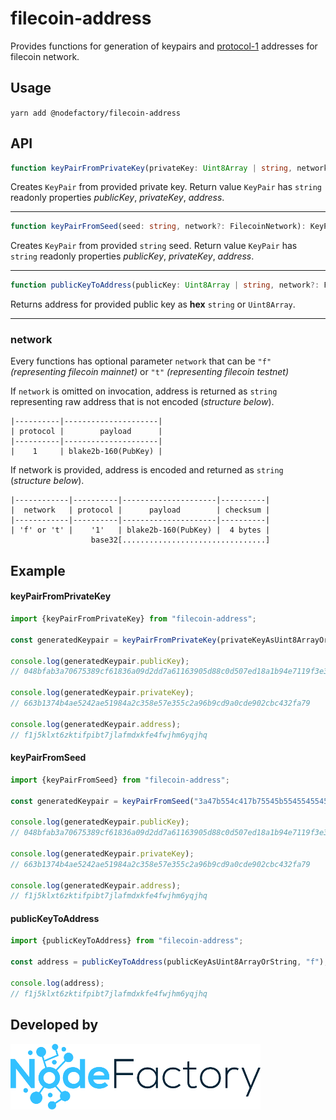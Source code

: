 # filecoin-address

Provides functions for generation of keypairs and [protocol-1](https://filecoin-project.github.io/specs/#protocol-1-libsecpk1-elliptic-curve-public-keys) addresses for filecoin network.

## Usage

`yarn add @nodefactory/filecoin-address`

## API

```typescript
function keyPairFromPrivateKey(privateKey: Uint8Array | string, network?: FilecoinNetwork): KeyPair
```

Creates `KeyPair` from provided private key. Return value `KeyPair` has `string` readonly properties _publicKey_, _privateKey_, _address_.

---

```typescript
function keyPairFromSeed(seed: string, network?: FilecoinNetwork): KeyPair
```

Creates `KeyPair` from provided `string` seed. Return value `KeyPair` has `string` readonly properties _publicKey_, _privateKey_, _address_.

---

```typescript
function publicKeyToAddress(publicKey: Uint8Array | string, network?: FilecoinNetwork): string
```

Returns address for provided public key as **hex** `string` or `Uint8Array`.

---

### network

Every functions has optional parameter `network` that can be `"f"` _(representing filecoin mainnet)_ or `"t"` _(representing filecoin testnet)_

If `network` is omitted on invocation, address is returned as `string` representing raw address that is not encoded (_structure below_).

```
|----------|---------------------|
| protocol |        payload      |
|----------|---------------------|
|    1     | blake2b-160(PubKey) |
```

If network is provided, address is encoded and returned as `string` (_structure below_).

```
|------------|----------|---------------------|----------|
|  network   | protocol |      payload        | checksum |
|------------|----------|---------------------|----------|
| 'f' or 't' |    '1'   | blake2b-160(PubKey) |  4 bytes |
                  base32[................................]
```

## Example

#### keyPairFromPrivateKey
```typescript
import {keyPairFromPrivateKey} from "filecoin-address";

const generatedKeypair = keyPairFromPrivateKey(privateKeyAsUint8ArrayOrString, "f");

console.log(generatedKeypair.publicKey);
// 048bfab3a70675389cf61836a09d2dd7a61163905d88c0d507ed18a1b94e7119f3e36646cd711337f373b91814fe7258a58e2206273620f71254928389930abd70

console.log(generatedKeypair.privateKey);
// 663b1374b4ae5242ae51984a2c358e57e355c2a96b9cd9a0cde902cbc432fa79

console.log(generatedKeypair.address);
// f1j5klxt6zktifpibt7jlafmdxkfe4fwjhm6yqjhq
```

#### keyPairFromSeed
```typescript
import {keyPairFromSeed} from "filecoin-address";

const generatedKeypair = keyPairFromSeed("3a47b554c417b75545b5545545545e", "f");

console.log(generatedKeypair.publicKey);
// 048bfab3a70675389cf61836a09d2dd7a61163905d88c0d507ed18a1b94e7119f3e36646cd711337f373b91814fe7258a58e2206273620f71254928389930abd70

console.log(generatedKeypair.privateKey);
// 663b1374b4ae5242ae51984a2c358e57e355c2a96b9cd9a0cde902cbc432fa79

console.log(generatedKeypair.address);
// f1j5klxt6zktifpibt7jlafmdxkfe4fwjhm6yqjhq
```

#### publicKeyToAddress
```typescript
import {publicKeyToAddress} from "filecoin-address";

const address = publicKeyToAddress(publicKeyAsUint8ArrayOrString, "f");

console.log(address);
// f1j5klxt6zktifpibt7jlafmdxkfe4fwjhm6yqjhq
```

## Developed by
![NodeFactory](banner.png)
